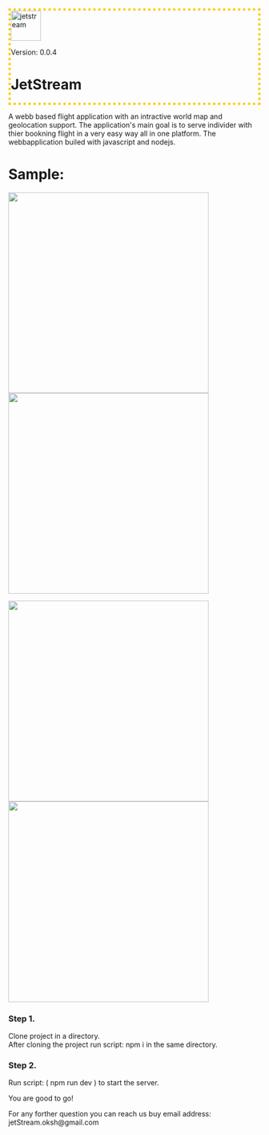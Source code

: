
<div style="border:5px dotted #ffcc00" class="div">
  <img width="60" alt="jetstream" src="https://user-images.githubusercontent.com/51061202/167385701-460f2213-b037-4f38-bce5-6a361ca32699.png">
 <p>Version: 0.0.4</p>
  <h1>JetStream </h1> 
 
</div>
  
A webb based flight application with an intractive world map and geolocation support.
The application's main goal is to serve individer with thier bookning flight in a very easy way all in one platform.
The webbapplication builed with javascript and nodejs.

<h1>Sample:</h1>
<p>
    
  <img src="https://user-images.githubusercontent.com/51061202/170588255-1777419f-1204-4176-a66f-53b58c844c77.png" width="400" />
  <img src="https://user-images.githubusercontent.com/51061202/170588692-2b36c48b-6cd4-4a02-894e-3eaaa5211f56.png" width="400" />
</p>

<p>
    
  <img src="https://user-images.githubusercontent.com/51061202/170588823-b257f329-0fcd-4f98-9836-0afc290e845f.png" width="400" />
  <img src="https://user-images.githubusercontent.com/51061202/170588924-53e16ee8-327c-4516-ade7-253539272ca6.png" width="400" />
</p>

<h3>Step 1. </h3>
  <p> Clone project in a directory. <br> After cloning the project run script: npm i in the same directory. 
<h3>Step 2. </h3>
 <p>Run script: ( npm run dev ) to start the server. </p>

 <p>You are good to go! </p>
 
 <p>For any forther question you can reach us buy email address: jetStream.oksh@gmail.com</p>


